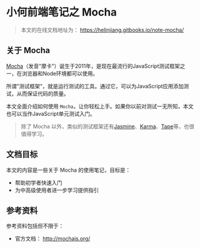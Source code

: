 # 小何前端笔记之 Mocha

> 本文的在线文档地址为： https://helinjiang.gitbooks.io/note-mocha/

## 关于 Mocha

[Mocha](https://mochajs.org/)（发音"摩卡"）诞生于2011年，是现在最流行的JavaScript测试框架之一，在浏览器和Node环境都可以使用。

所谓"测试框架"，就是运行测试的工具。通过它，可以为JavaScript应用添加测试，从而保证代码的质量。

本文全面介绍如何使用 `Mocha`，让你轻松上手。如果你以前对测试一无所知，本文也可以当作JavaScript单元测试入门。

> 除了 Mocha 以外，类似的测试框架还有[Jasmine](http://jasmine.github.io/)、[Karma](http://karma-runner.github.io/)、[Tape](https://github.com/substack/tape/)等，也很值得学习。

## 文档目标

本文的内容是一些关于 Mocha 的使用笔记，目标是：

- 帮助初学者快速入门
- 为中高级使用者进一步学习提供指引


## 参考资料

参考资料包括但不限于：

- 官方文档： http://mochajs.org/